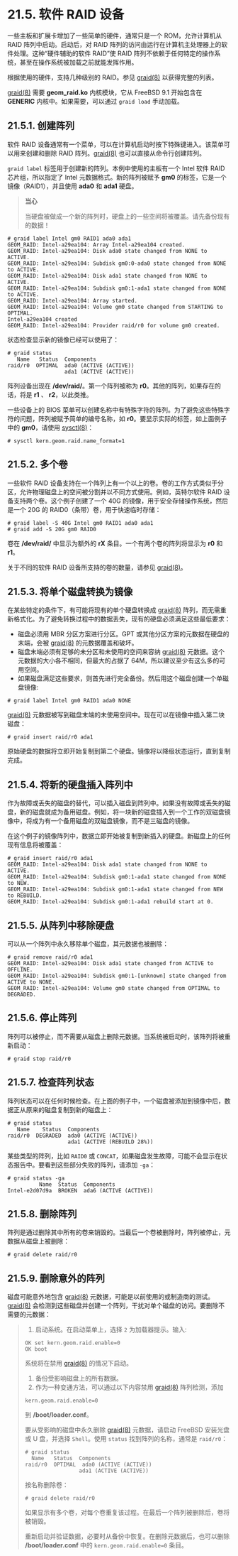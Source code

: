 # 21.5. 软件 RAID 设备

一些主板和扩展卡增加了一些简单的硬件，通常只是一个 ROM，允许计算机从 RAID 阵列中启动。启动后，对 RAID 阵列的访问由运行在计算机主处理器上的软件处理。这种“硬件辅助的软件 RAID”使 RAID 阵列不依赖于任何特定的操作系统，甚至在操作系统被加载之前就能发挥作用。

根据使用的硬件，支持几种级别的 RAID。参见 [graid(8)](https://www.freebsd.org/cgi/man.cgi?query=graid&sektion=8&format=html) 以获得完整的列表。

[graid(8)](https://www.freebsd.org/cgi/man.cgi?query=graid&sektion=8&format=html) 需要 **geom_raid.ko** 内核模块，它从 FreeBSD 9.1 开始包含在 **GENERIC** 内核中。如果需要，可以通过 `graid load` 手动加载。

## 21.5.1. 创建阵列

软件 RAID 设备通常有一个菜单，可以在计算机启动时按下特殊键进入。该菜单可以用来创建和删除 RAID 阵列。[graid(8)](https://www.freebsd.org/cgi/man.cgi?query=graid&sektion=8&format=html) 也可以直接从命令行创建阵列。

`graid label` 标签用于创建新的阵列。本例中使用的主板有一个 Intel 软件 RAID 芯片组，所以指定了 Intel 元数据格式。新的阵列被赋予 **gm0** 的标签，它是一个镜像（RAID1），并且使用 **ada0** 和 **ada1** 硬盘。

> **当心**
>
> 当硬盘被做成一个新的阵列时，硬盘上的一些空间将被覆盖。请先备份现有的数据！

```
# graid label Intel gm0 RAID1 ada0 ada1
GEOM_RAID: Intel-a29ea104: Array Intel-a29ea104 created.
GEOM_RAID: Intel-a29ea104: Disk ada0 state changed from NONE to ACTIVE.
GEOM_RAID: Intel-a29ea104: Subdisk gm0:0-ada0 state changed from NONE to ACTIVE.
GEOM_RAID: Intel-a29ea104: Disk ada1 state changed from NONE to ACTIVE.
GEOM_RAID: Intel-a29ea104: Subdisk gm0:1-ada1 state changed from NONE to ACTIVE.
GEOM_RAID: Intel-a29ea104: Array started.
GEOM_RAID: Intel-a29ea104: Volume gm0 state changed from STARTING to OPTIMAL.
Intel-a29ea104 created
GEOM_RAID: Intel-a29ea104: Provider raid/r0 for volume gm0 created.
```

状态检查显示新的镜像已经可以使用了：

```
# graid status
   Name   Status  Components
raid/r0  OPTIMAL  ada0 (ACTIVE (ACTIVE))
                  ada1 (ACTIVE (ACTIVE))
```

阵列设备出现在 **/dev/raid/**。第一个阵列被称为 **r0**。其他的阵列，如果存在的话，将是 **r1** 、 **r2**，以此类推。

一些设备上的 BIOS 菜单可以创建名称中有特殊字符的阵列。为了避免这些特殊字符的问题，阵列被赋予简单的编号名称，如 **r0**。要显示实际的标签，如上面例子中的 **gm0**，请使用 [sysctl(8)](https://www.freebsd.org/cgi/man.cgi?query=sysctl&sektion=8&format=html)：

```
# sysctl kern.geom.raid.name_format=1
```

## 21.5.2. 多个卷

一些软件 RAID 设备支持在一个阵列上有一个以上的卷。卷的工作方式类似于分区，允许物理磁盘上的空间被分割并以不同方式使用。例如，英特尔软件 RAID 设备支持两个卷。这个例子创建了一个 40G 的镜像，用于安全存储操作系统，然后是一个 20G 的 RAID0（条带）卷，用于快速临时存储：

```
# graid label -S 40G Intel gm0 RAID1 ada0 ada1
# graid add -S 20G gm0 RAID0
```

卷在 **/dev/raid/** 中显示为额外的 **rX** 条目。一个有两个卷的阵列将显示为 **r0** 和 **r1**。

关于不同的软件 RAID 设备所支持的卷的数量，请参见 [graid(8)](https://www.freebsd.org/cgi/man.cgi?query=graid&sektion=8&format=html)。

## 21.5.3. 将单个磁盘转换为镜像

在某些特定的条件下，有可能将现有的单个硬盘转换成 [graid(8)](https://www.freebsd.org/cgi/man.cgi?query=graid&sektion=8&format=html) 阵列，而无需重新格式化。为了避免转换过程中的数据丢失，现有的硬盘必须满足这些最低要求：

- 磁盘必须用 MBR 分区方案进行分区。GPT 或其他分区方案的元数据在硬盘的末端，会被 [graid(8)](https://www.freebsd.org/cgi/man.cgi?query=graid&sektion=8&format=html) 的元数据覆盖和破坏。
- 磁盘末端必须有足够的未分区和未使用的空间来容纳 [graid(8)](https://www.freebsd.org/cgi/man.cgi?query=graid&sektion=8&format=html) 元数据。这个元数据的大小各不相同，但最大的占据了 64M，所以建议至少有这么多的可用空间。
- 如果磁盘满足这些要求，则首先进行完全备份。然后用这个磁盘创建一个单磁盘镜像:

```
# graid label Intel gm0 RAID1 ada0 NONE
```

[graid(8)](https://www.freebsd.org/cgi/man.cgi?query=graid&sektion=8&format=html) 元数据被写到磁盘末端的未使用空间中。现在可以在镜像中插入第二块磁盘：

```
# graid insert raid/r0 ada1
```

原始硬盘的数据将立即开始复制到第二个硬盘。镜像将以降级状态运行，直到复制完成。

## 21.5.4. 将新的硬盘插入阵列中

作为故障或丢失的磁盘的替代，可以插入磁盘到阵列中。如果没有故障或丢失的磁盘，新的磁盘就成为备用磁盘。例如，将一块新的磁盘插入到一个工作的双磁盘镜像中，将成为有一个备用磁盘的双磁盘镜像，而不是三磁盘的镜像。

在这个例子的镜像阵列中，数据立即开始被复制到新插入的硬盘。新磁盘上的任何现有信息将被覆盖：

```
# graid insert raid/r0 ada1
GEOM_RAID: Intel-a29ea104: Disk ada1 state changed from NONE to ACTIVE.
GEOM_RAID: Intel-a29ea104: Subdisk gm0:1-ada1 state changed from NONE to NEW.
GEOM_RAID: Intel-a29ea104: Subdisk gm0:1-ada1 state changed from NEW to REBUILD.
GEOM_RAID: Intel-a29ea104: Subdisk gm0:1-ada1 rebuild start at 0.
```

## 21.5.5. 从阵列中移除硬盘

可以从一个阵列中永久移除单个磁盘，其元数据也被删除：

```
# graid remove raid/r0 ada1
GEOM_RAID: Intel-a29ea104: Disk ada1 state changed from ACTIVE to OFFLINE.
GEOM_RAID: Intel-a29ea104: Subdisk gm0:1-[unknown] state changed from ACTIVE to NONE.
GEOM_RAID: Intel-a29ea104: Volume gm0 state changed from OPTIMAL to DEGRADED.
```

## 21.5.6. 停止阵列

阵列可以被停止，而不需要从磁盘上删除元数据。当系统被启动时，该阵列将被重新启动：

```
# graid stop raid/r0
```

## 21.5.7. 检查阵列状态

阵列状态可以在任何时候检查。在上面的例子中，一个磁盘被添加到镜像中后，数据正从原来的磁盘复制到新的磁盘上：

```
# graid status
   Name    Status  Components
raid/r0  DEGRADED  ada0 (ACTIVE (ACTIVE))
                   ada1 (ACTIVE (REBUILD 28%))
```

某些类型的阵列，比如 `RAID0` 或 `CONCAT`，如果磁盘发生故障，可能不会显示在状态报告中。要看到这些部分失败的阵列，请添加 `-ga`：

```
# graid status -ga
          Name  Status  Components
Intel-e2d07d9a  BROKEN  ada6 (ACTIVE (ACTIVE))
```

## 21.5.8. 删除阵列

阵列是通过删除其中所有的卷来销毁的。当最后一个卷被删除时，阵列被停止，元数据从磁盘上被删除：

```
# graid delete raid/r0
```

## 21.5.9. 删除意外的阵列

磁盘可能意外地包含 [graid(8)](https://www.freebsd.org/cgi/man.cgi?query=graid&sektion=8&format=html) 元数据，可能是以前使用的或制造商的测试。[graid(8)](https://www.freebsd.org/cgi/man.cgi?query=graid&sektion=8&format=html) 会检测到这些磁盘并创建一个阵列，干扰对单个磁盘的访问。要删除不需要的元数据：

> 1. 启动系统。在启动菜单上，选择 `2` 为加载器提示。输入:
>
> ```
> OK set kern.geom.raid.enable=0
> OK boot
> ```
>
> 系统将在禁用 [graid(8)](https://www.freebsd.org/cgi/man.cgi?query=graid&sektion=8&format=html) 的情况下启动。
>
> 1. 备份受影响磁盘上的所有数据。
> 2. 作为一种变通方法，可以通过以下内容禁用 [graid(8)](https://www.freebsd.org/cgi/man.cgi?query=graid&sektion=8&format=html) 阵列检测，添加
>
> ```
> kern.geom.raid.enable=0
> ```
>
> 到 **/boot/loader.conf**。
>
> 要从受影响的磁盘中永久删除 [graid(8)](https://www.freebsd.org/cgi/man.cgi?query=graid&sektion=8&format=html) 元数据，请启动 FreeBSD 安装光盘或 U 盘，并选择 `Shell`。使用 `status` 找到阵列的名称，通常是 `raid/r0`：
>
> ```
> # graid status
>   Name   Status  Components
> raid/r0  OPTIMAL  ada0 (ACTIVE (ACTIVE))
>                  ada1 (ACTIVE (ACTIVE))
> ```
>
> 按名称删除卷：
>
> ```
> # graid delete raid/r0
> ```
>
> 如果显示有多个卷，对每个卷重复该过程。在最后一个阵列被删除后，卷将被销毁。
>
> 重新启动并验证数据，必要时从备份中恢复。在删除元数据后，也可以删除 **/boot/loader.conf** 中的 `kern.geom.raid.enable=0` 条目。